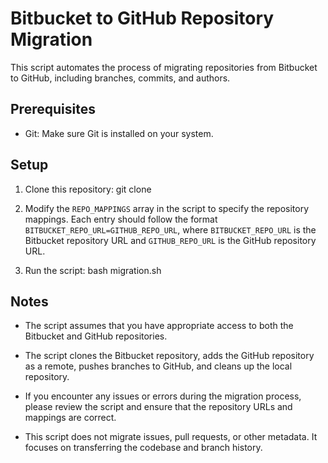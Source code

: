 # Bitbucket to GitHub Repository Migration

This script automates the process of migrating repositories from Bitbucket to GitHub, including branches, commits, and authors.

## Prerequisites

- Git: Make sure Git is installed on your system.

## Setup

1. Clone this repository:
   git clone <repository-url>

2. Modify the `REPO_MAPPINGS` array in the script to specify the repository mappings. Each entry should follow the format `BITBUCKET_REPO_URL=GITHUB_REPO_URL`, where `BITBUCKET_REPO_URL` is the Bitbucket repository URL and `GITHUB_REPO_URL` is the GitHub repository URL.

3. Run the script:
   bash migration.sh

## Notes

- The script assumes that you have appropriate access to both the Bitbucket and GitHub repositories.

- The script clones the Bitbucket repository, adds the GitHub repository as a remote, pushes branches to GitHub, and cleans up the local repository.

- If you encounter any issues or errors during the migration process, please review the script and ensure that the repository URLs and mappings are correct.

- This script does not migrate issues, pull requests, or other metadata. It focuses on transferring the codebase and branch history.
